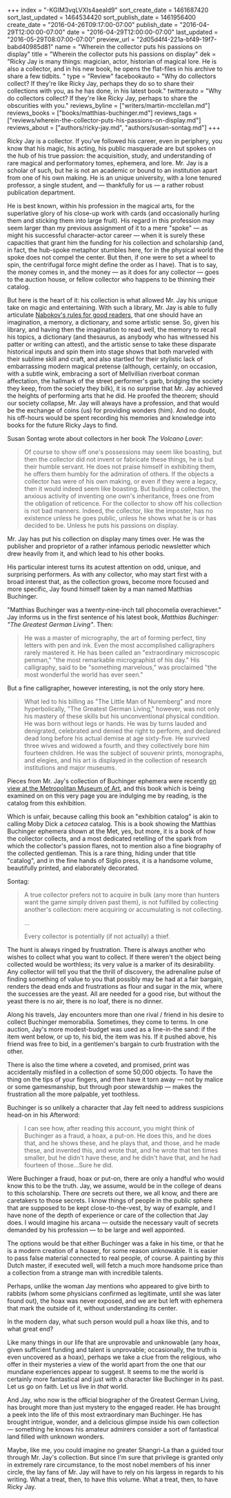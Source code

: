 +++
index = "-KGIM3vqLVXIs4aeaId9"
sort_create_date = 1461687420
sort_last_updated = 1464534420
sort_publish_date = 1461956400
create_date = "2016-04-26T09:17:00-07:00"
publish_date = "2016-04-29T12:00:00-07:00"
date = "2016-04-29T12:00:00-07:00"
last_updated = "2016-05-29T08:07:00-07:00"
preview_url = "2d05d4f4-221a-bf49-19f7-babd40985d81"
name = "Wherein the collector puts his passions on display"
title = "Wherein the collector puts his passions on display"
dek = "Ricky Jay is many things: magician, actor, historian of magical lore. He is also a collector, and in his new book, he opens the flat-files in his archive to share a few tidbits. "
type = "Review"
facebookauto = "Why do collectors collect? If they're like Ricky Jay, perhaps they do so to share their collections with you, as he has done, in his latest book."
twitterauto = "Why do collectors collect? If they're like Ricky Jay, perhaps to share the obscurities with you."
reviews_byline = ["writers/martin-mcclellan.md"]
reviews_books = ["books/matthias-buchinger.md"]
reviews_tags = ["reviews/wherein-the-collector-puts-his-passions-on-display.md"]
reviews_about = ["authors/ricky-jay.md", "authors/susan-sontag.md"]
+++

Ricky Jay is a collector. If you've followed his career, even in periphery, you know that his magic, his acting, his public masquerade are but spokes on the hub of his true passion: the acquisition, study, and understanding of rare magical and performatory tomes, ephemera, and lore. Mr. Jay is a scholar of such, but he is not an academic or bound to an institution apart from one of his own making. He is an unique university, with a lone tenured professor, a single student, and — thankfully for us — a rather robust publication department.

He is best known, within his profession in the magical arts, for the superlative glory of his close-up work with cards (and occasionally hurling them and sticking them into large fruit). His regard in this profession may seem larger than my previous assignment of it to a mere "spoke" — as might his successful character-actor career — when it is surely these capacities that grant him the funding for his collection and scholarship (and, in fact, the hub-spoke metaphor stumbles here, for in the physical world the spoke does not compel the center. But then, if one were to set a wheel to spin, the centrifugal force might define the order as I have). That is to say, the money comes in, and the money — as it does for any collector — goes to the auction house, or fellow collector who happens to be thinning their catalog.

But here is the heart of it: his collection is what allowed Mr. Jay his unique take on magic and entertaining. With such a library, Mr. Jay is able to fully articulate [Nabokov's rules for good readers](http://www.openculture.com/2016/03/take-vladimir-nabokovs-quiz-to-see-if-youre-a-good-reader.html), that one should have an imagination, a memory, a dictionary, and some artistic sense. So, given his library, and having then the imagination to read well, the memory to recall his topics, a dictionary (and thesaurus, as anybody who has witnessed his patter or writing can attest), and the artistic sense to take these disparate historical inputs and spin them into stage shows that both marveled with their sublime skill and craft, and also startled for their stylistic lack of embarrassing modern magical pretense (although, certainly, on occasion, with a subtle wink, embracing a sort of Mellvillian riverboat conman affectation, the hallmark of the street performer's garb, bridging the society they keep, from the society they bilk), it is no surprise that Mr. Jay achieved the heights of performing arts that he did. He proofed the theorem; should our society collapse, Mr. Jay will always have a profession, and that would be the exchange of coins (us) for providing wonders (him). And no doubt, his off-hours would be spent recording his memories and knowledge into books for the future Ricky Jays to find.

<div class="break"></div>

Susan Sontag wrote about collectors in her book _The Volcano Lover_:

<blockquote>
Of course to show off one's possessions may seem like boasting, but then the collector did not invent or fabricate these things, he is but their humble servant. He does not praise himself in exhibiting them, he offers them humbly for the admiration of others. If the objects a collector has were of his own making, or even if they were a legacy, then it would indeed seem like boasting. But building a collection, the anxious activity of inventing one own's inheritance, frees one from the obligation of reticence. For the collector to show off his collection is not bad manners. Indeed, the collector, like the imposter, has no existence unless he goes public, unless he shows what he is or has decided to be. Unless he puts his passions on display. 
</blockquote>

Mr. Jay has put his collection on display many times over. He was the publisher and proprietor of a rather infamous periodic newsletter which drew heavily from it, and which lead to his other books.

His particular interest turns its acutest attention on odd, unique, and surprising performers. As with any collector, who may start first with a broad interest that, as the collection grows, become more focused and more specific, Jay found himself taken by a man named Matthias Buchinger.

"Matthias Buchinger was a twenty-nine-inch tall phocomelia overachiever." Jay informs us in the first sentence of his latest book, _Matthias Buchinger: "The Greatest German Living"_. Then:

<blockquote>
He was a master of micrography, the art of forming perfect, tiny letters with pen and ink. Even the most accomplished calligraphers rarely mastered it. He has been called an "extraordinary microscopic penman," "the most remarkable micrographist of his day." His calligraphy, said to be "something marvelous," was proclaimed "the most wonderful the world has ever seen."
</blockquote>

But a fine calligrapher, however interesting, is not the only story here. 

<blockquote>
What led to his billing as "The Little Man of Nuremberg" and more hyperbolically, "The Greatest German Living," however, was not only his mastery of these skills but his unconventional physical condition. He was born without legs or hands. He was by turns lauded and denigrated, celebrated and denied the right to perform, and declared dead long before his actual demise at age sixty-five. He survived three wives and widowed a fourth, and they collectively bore him fourteen children. He was the subject of souvenir prints, monographs, and elegies, and his art is displayed in the collection of research institutions and major museums.
</blockquote>

Pieces from Mr. Jay's collection of Buchinger ephemera were recently [on view at the Metropolitan Museum of Art](http://metmuseum.org/exhibitions/listings/2016/wordplay), and this book which is being examined on on this very page you are indulging me by reading, is the catalog from this exhibition.

Which is unfair, because calling this book an "exhibition catalog" is akin to calling Moby Dick a _cetacea_ catalog. This is a book showing the Matthias Buchinger ephemera shown at the Met, yes, but more, it is a book of how the collector collects, and a most dedicated retelling of the spark from which the collector's passion flares, not to mention also a fine biography of the collected gentleman. This is a rare thing, hiding under that title "catalog", and in the fine hands of Siglio press, it is a handsome volume, beautifully printed, and elaborately decorated.

<div class="break"></div>

Sontag:

<blockquote>
A true collector prefers not to acquire in bulk (any more than hunters want the game simply driven past them), is not fulfilled by collecting another's collection: mere acquiring or accumulating is not collecting. 
<p class="noindent">…</p>

Every collector is potentially (if not actually) a thief. 
</blockquote>

The hunt is always ringed by frustration. There is always another who wishes to collect what you want to collect. If there weren't the object being collected would be worthless; its very value is a marker of its desirability. Any collector will tell you that the thrill of discovery, the adrenaline pulse of finding something of value to you that possibly may be had at a fair bargain, renders the dead ends and frustrations as flour and sugar in the mix, where the successes are the yeast. All are needed for a good rise, but without the yeast there is no air, there is no loaf, there is no dinner.

Along his travels, Jay encounters more than one rival / friend in his desire to collect Buchinger memorabilia. Sometimes, they come to terms. In one auction, Jay's more modest-budget was used as a line-in-the sand: if the item went below, or up to, his bid, the item was his. If it pushed above, his friend was free to bid, in a gentlemen's bargain to curb frustration with the other. 

There is also the time where a coveted, and promised, print was accidentally misfiled in a collection of some 50,000 objects. To have the thing on the tips of your fingers, and then have it torn away — not by malice or some gamesmanship, but through poor stewardship — makes the frustration all the more palpable, yet toothless.

<div class="break"></div>

Buchinger is so unlikely a character that Jay felt need to address suspicions head-on in his Afterword: 

<blockquote>
I can see how, after reading this account, you might think of Buchinger as a fraud, a hoax, a put-on. He does this, and he does that, and he shows these, and he plays that, and those, and he made these, and invented this, and wrote that, and he wrote that ten times smaller, but he didn't have these, and he didn't have that, and he had fourteen of those…Sure he did.
</blockquote>

Were Buchinger a fraud, hoax or put-on, there are only a handful who would know this to be the truth. Jay, we assume, would be in the college of deans to this scholarship. There _are_ secrets out there, we all know, and there are caretakers to those secrets. I know things of people in the public sphere that are supposed to be kept close-to-the-vest, by way of example, and I have none of the depth of experience or care of the collection that Jay does. I would imagine his arcana &mdash; outside the necessary vault of secrets demanded by his profession &mdash; to be large and well appointed.

The options would be that either Buchinger was a fake in his time, or that he is a modern creation of a hoaxer, for some reason unknowable. It is easier to pass false material connected to real people, of course. A painting by _this_ Dutch master, if executed well, will fetch a much more handsome price than a collection from a strange man with incredible talents. 

Perhaps, unlike the woman Jay mentions who appeared to give birth to rabbits (whom some physicians confirmed as legitimate, until she was later found out), the hoax was never exposed, and we are but left with ephemera that mark the outside of it, without understanding its center. 

In the modern day, what such person would pull a hoax like this, and to what great end?

Like many things in our life that are unprovable and unknowable (any hoax, given sufficient funding and talent is unprovable; occasionally, the truth is even uncovered as a hoax), perhaps we take a clue from the religious, who offer in their mysteries a view of the world apart from the one that our mundane experiences appear to suggest. It seems to me the world is certainly more fantastical and just with a character like Buchinger in its past. Let us go on faith. Let us live in _that_ world.

And Jay, who now is the official biographer of the Greatest German Living, has brought more than just mystery to the engaged reader. He has brought a peek into the life of this most extraordinary man Buchinger. He has brought intrigue, wonder, and a delicious glimpse inside his own collection &mdash; something he knows his amateur admirers consider a sort of fantastical land filled with unknown wonders. 

Maybe, like me, you could imagine no greater Shangri-La than a guided tour through Mr. Jay's collection. But since I'm sure that privilege is granted only in extremely rare circumstance, to the most nobel members of his inner circle, the lay fans of Mr. Jay will have to rely on his largess in regards to his writing. What a treat, then, to have this volume. What a treat, then, to have Ricky Jay.